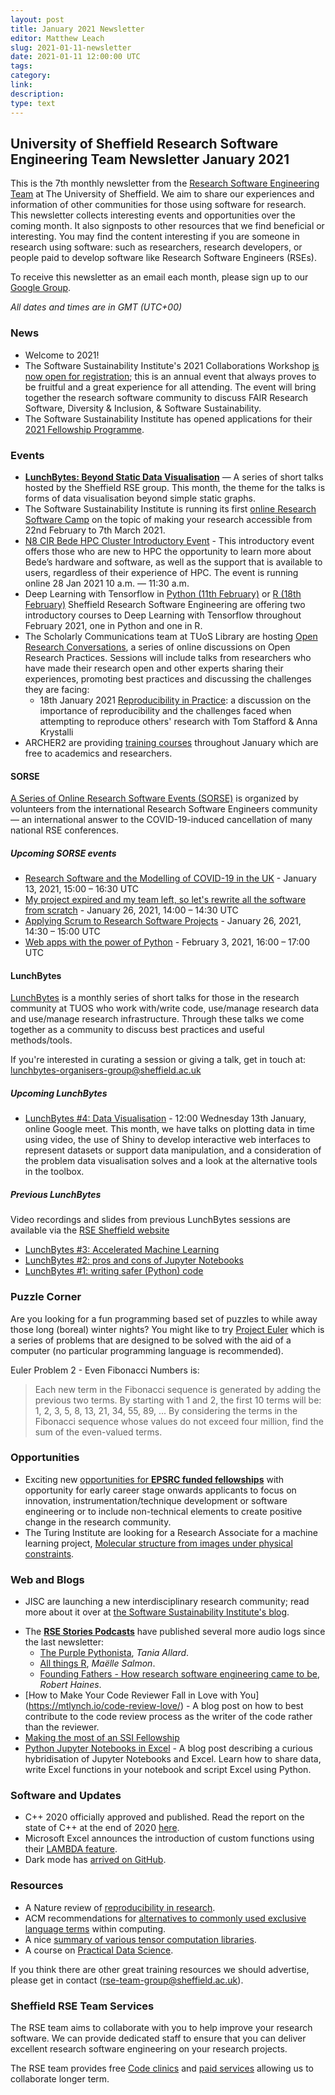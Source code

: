 ```yaml
---
layout: post
title: January 2021 Newsletter
editor: Matthew Leach
slug: 2021-01-11-newsletter
date: 2021-01-11 12:00:00 UTC
tags:
category:
link:
description:
type: text
---
```


## University of Sheffield Research Software Engineering Team Newsletter January 2021

This is the 7th monthly newsletter from
the [Research Software Engineering Team](https://rse.shef.ac.uk/) at The University of Sheffield.
We aim to share our experiences and information of other communities for those using software for research.
This newsletter collects interesting events and opportunities over the coming month.
It also signposts to other resources that we find beneficial or interesting.
You may find the content interesting if you are someone in research using software: such as researchers, research developers, or people paid to develop software like Research Software Engineers (RSEs).

To receive this newsletter as an email each month, please sign up to our [Google Group](https://groups.google.com/a/sheffield.ac.uk/forum/#!forum/rse-group).

*All dates and times are in GMT (UTC+00)*


### News

* Welcome to 2021!
* The Software Sustainability Institute's 2021 Collaborations Workshop
  [is now open for registration](https://www.eventbrite.co.uk/e/collaborations-workshop-2021-cw21-collabw21-tickets-125883600237);
  this is an annual event that always proves to be fruitful and
  a great experience for all attending. The event will bring together the research software community to discuss FAIR Research Software, Diversity & Inclusion, & Software Sustainability.
* The Software Sustainability Institute has opened applications for their [2021 Fellowship Programme](https://www.software.ac.uk/programmes-and-events/fellowship-programme).


### Events

* [**LunchBytes: Beyond Static Data Visualisation**](https://rse.shef.ac.uk/events/LunchBytes-2021-01-13.html) — A series of short talks hosted by the Sheffield RSE group. This month, the theme for the talks is forms of data visualisation beyond simple static graphs.
* The Software Sustainability Institute is running its first [online Research Software Camp](https://www.software.ac.uk/news/join-our-first-online-research-software-camp) on the topic of 
making your research accessible from 22nd February to 7th March 2021.
* [N8 CIR Bede HPC Cluster Introductory Event](https://n8cir.org.uk/events/bede-intro-jan-21/) - This introductory event offers those who are new to HPC the opportunity to learn more about Bede’s hardware and software, as well as the support that is available to users, regardless of their experience of HPC. The event is running online 28 Jan 2021 10 a.m. — 11:30 a.m.
* Deep Learning with Tensorflow in [Python (11th February)](https://www.eventbrite.co.uk/e/131825719275) or [R (18th February)](https://www.eventbrite.co.uk/e/132217446943) Sheffield Research Software Engineering are offering two introductory courses to Deep Learning with Tensorflow throughout February 2021, one in Python and one in R.
* The Scholarly Communications team at TUoS Library are hosting [Open Research Conversations](https://www.sheffield.ac.uk/library/research), a series of online discussions on Open Research Practices. Sessions will include talks from researchers who have
made their research open and other experts sharing their experiences, promoting best practices and discussing the challenges they are facing:
    - 18th January 2021 [Reproducibility in Practice](https://www.eventbrite.co.uk/e/open-research-conversation-reproducibility-in-practice-tickets-123726442119): a discussion on the importance of reproducibility and the challenges faced when attempting to reproduce others' research with Tom Stafford & Anna Krystalli
* ARCHER2 are providing [training courses](https://www.archer2.ac.uk/training/#upcoming-training) throughout January which are free to academics and researchers.


#### SORSE
[A Series of Online Research Software Events (SORSE)](https://sorse.github.io/) is organized by volunteers from the international Research Software Engineers community — an international answer to the COVID-19-induced cancellation of many national RSE conferences.
##### Upcoming SORSE events
* [Research Software and the Modelling of COVID-19 in the UK](https://sorse.github.io/programme/panels/event-032/) - January 13, 2021, 15:00 – 16:30 UTC
* [My project expired and my team left, so let's rewrite all the software from scratch](https://sorse.github.io/programme/talks/event-029/) - January 26, 2021, 14:00 – 14:30 UTC
* [Applying Scrum to Research Software Projects](https://sorse.github.io/programme/talks/event-033/) - January 26, 2021, 14:30 – 15:00 UTC
* [Web apps with the power of Python](https://sorse.github.io/programme/software-demos/event-034/) - February 3, 2021, 16:00 – 17:00 UTC


#### LunchBytes
[LunchBytes](https://rse.shef.ac.uk/community/lunch-bytes/) is a monthly series of short talks for those in the research community at TUOS who work with/write code, use/manage research data and use/manage research infrastructure. Through these talks we come together as a community to discuss best practices and useful methods/tools.

If you're interested in curating a session or giving a talk, get in touch at: lunchbytes-organisers-group@sheffield.ac.uk

##### Upcoming LunchBytes
* [LunchBytes #4: Data Visualisation](https://rse.shef.ac.uk/events/LunchBytes-2021-01-13.html) - 12:00 Wednesday 13th January, online Google meet.
  This month, we have talks on plotting data in time using video,
  the use of Shiny to develop interactive web interfaces to represent 
  datasets or support data manipulation, and a consideration of the 
  problem data visualisation solves and a look at the alternative 
  tools in the toolbox.

##### Previous LunchBytes
Video recordings and slides from previous LunchBytes sessions are available via the [RSE Sheffield website](https://rse.shef.ac.uk/)
* [LunchBytes #3: Accelerated Machine Learning](https://rse.shef.ac.uk/events/lunchbytes-2020-12-09.html)
* [LunchBytes #2: pros and cons of Jupyter Notebooks](https://rse.shef.ac.uk/events/lunchbytes-2020-10-07.html)
* [LunchBytes #1: writing safer (Python) code](https://rse.shef.ac.uk/events/lunchbytes-2020-09-09.html)

### Puzzle Corner

Are you looking for a fun programming based set of puzzles to
while away those long (boreal) winter nights?
You might like to try [Project Euler](https://projecteuler.net/) which is
a series of problems that are designed to be solved with the aid
of a computer (no particular programming language is recommended).

Euler Problem 2 - Even Fibonacci Numbers is:

> Each new term in the Fibonacci sequence is generated by adding the previous two terms. By starting with 1 and 2, the first 10 terms will be:
> 1, 2, 3, 5, 8, 13, 21, 34, 55, 89, ...
> By considering the terms in the Fibonacci sequence whose values do not exceed four million, find the sum of the even-valued terms.


### Opportunities

- Exciting new [opportunities for **EPSRC funded fellowships**](https://epsrc.ukri.org/files/funding/calls/2020/epsrc-postdoctoral-and-open-fellowships-guidance/) with opportunity for early career stage onwards applicants to focus on innovation, instrumentation/technique development or software engineering or to include non-technical elements to create positive change in the research community.
- The Turing Institute are looking for a Research Associate for a machine learning project, [Molecular structure from images under physical constraints](https://www.turing.ac.uk/research/research-projects/molecular-structure-images-under-physical-constraints).

### Web and Blogs

* JISC are launching a new interdisciplinary research community;
  read more about it over at [the Software Sustainability Institute's blog](https://www.software.ac.uk/news/new-interdisciplinary-research-community-improve-research-practice).
- The [**RSE Stories Podcasts**](http://us-rse.org/rse-stories/)
  have published several more audio logs since the last newsletter:
    * [The Purple Pythonista](http://us-rse.org/rse-stories/2021/tania-allard/), *Tania Allard*.
    * [All things R](http://us-rse.org/rse-stories/2020/maelle-salmon/), *Maëlle Salmon*.
    * [Founding Fathers - How research software engineering came to be](http://us-rse.org/rse-stories/2020/robert-haines/), *Robert Haines*.
- [How to Make Your Code Reviewer Fall in Love with You] (https://mtlynch.io/code-review-love/) - A blog post on how to best contribute to the code review process as the writer of the code rather than the reviewer.
- [Making the most of an SSI Fellowship](https://www.software.ac.uk/blog/2021-01-05-how-make-most-ssi-fellowship-through-online-activities)
- [Python Jupyter Notebooks in Excel](https://towardsdatascience.com/python-jupyter-notebooks-in-excel-5ab34fc6439) - A blog post describing a curious hybridisation of Jupyter Notebooks and Excel. Learn how to share data, write Excel functions in your notebook and script Excel using Python.
	
### Software and Updates

- C++ 2020 officially approved and published. Read the report on the state of C++ at the end of 2020 [here](https://www.cppstories.com/2020/12/cpp-status-2020/).
- Microsoft Excel announces the introduction of custom functions using their [LAMBDA feature](https://techcommunity.microsoft.com/t5/excel-blog/announcing-lambda-turn-excel-formulas-into-custom-functions/ba-p/1925546).
- Dark mode has [arrived on GitHub](https://github.blog/2020-12-08-new-from-universe-2020-dark-mode-github-sponsors-for-companies-and-more/).


### Resources
* A Nature review of [reproducibility in research](https://www.nature.com/news/1-500-scientists-lift-the-lid-on-reproducibility-1.19970).
* ACM recommendations for [alternatives to commonly used exclusive language terms](https://www.acm.org/diversity-inclusion/words-matter) within computing.
* A nice [summary of various tensor computation libraries](https://eigenfoo.xyz/tensor-computation-libraries/).
* A course on [Practical Data Science](https://www.coursera.org/specializations/practical-data-science-matlab).


If you think there are other great training resources we should advertise, please get in contact (rse-team-group@sheffield.ac.uk).

### Sheffield RSE Team Services

The RSE team aims to collaborate with you to help improve your research software. We can provide dedicated staff to ensure that you can deliver excellent research software engineering on your research projects.

The RSE team provides free [Code clinics](https://rse.shef.ac.uk/support/code-clinic/) and [paid services](https://rse.shef.ac.uk/service/) allowing us to collaborate longer term.
